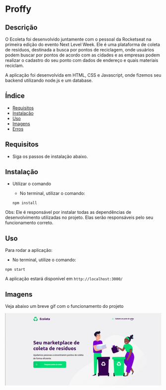 #  Proffy 

## Descrição
O Ecoleta foi desenvolvido juntamente com o pessoal da Rocketseat na primeira edição do evento Next Level Week. Ele é uma plataforma de coleta de resíduos, destinada a busca por pontos de reciclagem, onde usuários podem buscar por pontos de acordo com as cidades e as empresas podem realizar o cadastro do seu ponto com dados de endereço e quais materiais reciclam. 

A aplicação foi desenvolvida em HTML, CSS e Javascript, onde fizemos seu backend utilizando node.js e um database.

## Índice
- [Requisitos](#Requisitos)
- [Instalação](#Instalação)
- [Uso](#Uso)
- [Imagens](#Imagens)
- [Erros](#Erros)


## Requisitos
- Siga os passos de instalação abaixo. 


## Instalação
- Utilizar o comando
  - No terminal, utilizar o comando: 

  ``` 
  npm install 
  ```
Obs: Ele é responsável por instalar todas as dependências de desenvolvimento utilizadas no projeto. Elas serão responsáveis pelo seu funcionamento correto.  


## Uso
Para rodar a aplicação:
- No terminal, utilize o comando:
```
npm start
```

A aplicação estará disponível em `http://localhost:3000/`

## Imagens

Veja abaixo um breve gif com o funcionamento do projeto

<p align="center">
  <img src="./images/ecoleta.gif" title="Página Instrutores">
</p>



